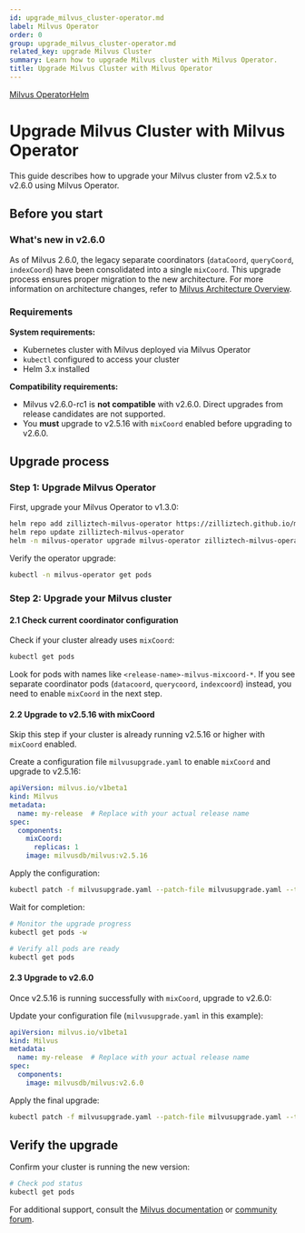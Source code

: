 ```yaml
---
id: upgrade_milvus_cluster-operator.md
label: Milvus Operator
order: 0
group: upgrade_milvus_cluster-operator.md
related_key: upgrade Milvus Cluster
summary: Learn how to upgrade Milvus cluster with Milvus Operator.
title: Upgrade Milvus Cluster with Milvus Operator
---
```


<div class="tab-wrapper"><a href="upgrade_milvus_cluster-operator.md" class='active '>Milvus Operator</a><a href="upgrade_milvus_cluster-helm.md" class=''>Helm</a></div>

# Upgrade Milvus Cluster with Milvus Operator

This guide describes how to upgrade your Milvus cluster from v2.5.x to v2.6.0 using Milvus Operator.

## Before you start

### What's new in v2.6.0

As of Milvus 2.6.0, the legacy separate coordinators (`dataCoord`, `queryCoord`, `indexCoord`) have been consolidated into a single `mixCoord`. This upgrade process ensures proper migration to the new architecture. For more information on architecture changes, refer to [Milvus Architecture Overview](architecture_overview.md).

### Requirements

**System requirements:**
- Kubernetes cluster with Milvus deployed via Milvus Operator
- `kubectl` configured to access your cluster  
- Helm 3.x installed

**Compatibility requirements:**
- Milvus v2.6.0-rc1 is **not compatible** with v2.6.0. Direct upgrades from release candidates are not supported.
- You **must** upgrade to v2.5.16 with `mixCoord` enabled before upgrading to v2.6.0.

## Upgrade process

### Step 1: Upgrade Milvus Operator

First, upgrade your Milvus Operator to v1.3.0:

```bash
helm repo add zilliztech-milvus-operator https://zilliztech.github.io/milvus-operator/
helm repo update zilliztech-milvus-operator
helm -n milvus-operator upgrade milvus-operator zilliztech-milvus-operator/milvus-operator
```

Verify the operator upgrade:

```bash
kubectl -n milvus-operator get pods
```

### Step 2: Upgrade your Milvus cluster

#### 2.1 Check current coordinator configuration

Check if your cluster already uses `mixCoord`:

```bash
kubectl get pods
```

Look for pods with names like `<release-name>-milvus-mixcoord-*`. If you see separate coordinator pods (`datacoord`, `querycoord`, `indexcoord`) instead, you need to enable `mixCoord` in the next step.

#### 2.2 Upgrade to v2.5.16 with mixCoord

<div class="alert-note">

Skip this step if your cluster is already running v2.5.16 or higher with `mixCoord` enabled.

</div>

Create a configuration file `milvusupgrade.yaml` to enable `mixCoord` and upgrade to v2.5.16:

```yaml
apiVersion: milvus.io/v1beta1
kind: Milvus
metadata:
  name: my-release  # Replace with your actual release name
spec:
  components:
    mixCoord:
      replicas: 1
    image: milvusdb/milvus:v2.5.16
```

Apply the configuration:

```bash
kubectl patch -f milvusupgrade.yaml --patch-file milvusupgrade.yaml --type merge
```

Wait for completion:

```bash
# Monitor the upgrade progress
kubectl get pods -w

# Verify all pods are ready
kubectl get pods
```

#### 2.3 Upgrade to v2.6.0

Once v2.5.16 is running successfully with `mixCoord`, upgrade to v2.6.0:

Update your configuration file (`milvusupgrade.yaml` in this example):

```yaml
apiVersion: milvus.io/v1beta1
kind: Milvus
metadata:
  name: my-release  # Replace with your actual release name
spec:
  components:
    image: milvusdb/milvus:v2.6.0
```

Apply the final upgrade:

```bash
kubectl patch -f milvusupgrade.yaml --patch-file milvusupgrade.yaml --type merge
```

## Verify the upgrade

Confirm your cluster is running the new version:

```bash
# Check pod status
kubectl get pods
```

For additional support, consult the [Milvus documentation](https://milvus.io/docs) or [community forum](https://github.com/milvus-io/milvus/discussions).